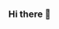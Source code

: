 ### Hi there 👋

<!--
**graygwapo/graygwapo** is a ✨ _special_ ✨ repository because its `README.md` (this file) appears on your GitHub profile.

Here are some ideas to get you started:

- 🔭 I’m currently taking may bachelors degree in WVSU-main ...
- 🌱 I’m currently learning Photo Manipulation...
- 👯 I’m looking to collaborate on Business...
- 🤔 I’m looking for help with some of the problems in flutter...
- 💬 Ask me about Graphic Designs...
- 📫 How to reach me: 0222...
-->
